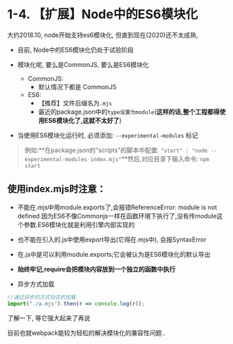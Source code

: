 # 1-4. 【扩展】Node中的ES6模块化

大约2018.10, node开始支持es6模块化, 但直到现在(2020)还不太成熟,

- 目前, Node中的ES6模块化仍处于试验阶段
- 模块化呢, 要么是CommonJS, 要么是ES6模块化
    - CommonJS:
        - 默认情况下都是 CommonJS
    - ES6: 
        - 【推荐】文件后缀名为`.mjs`
        - 最近的package.json中的`type设置为module`(**这样的话,整个工程都得使用ES6模块化了,这就不太好了**)


- 当使用ES6模块化运行时, 必须添加: `--experimental-modules` 标记
> 例如:**在package.json的"scripts"的脚本中配置: `"start" : "node --experimental-modules index.mjs"`**然后,对应目录下输入命令: `npm start`

## 使用index.mjs时注意：
- 不能在.mjs中用module.exports了,会报错ReferenceError: module is not defined
  因为ES6不像Commonjs一样在函数环境下执行了,没有传module这个参数.ES6模块化就是利用引擎内部实现的

- 也不能在引入的.js中使用export导出(它得在.mjs中), 会报SyntaxError

- 在.js中是可以利用module.exports;它会被认为是ES6模块化的默认导出

- **始终牢记,require会把模块内容放到一个独立的函数中执行**

- 异步方式加载
```js
//通过异步的方式动态的加载
import("./a.mjs").then(r => console.log(r));
```

了解一下, 等它强大起来了再说

目前也就webpack能较为轻松的解决模块化的兼容性问题..